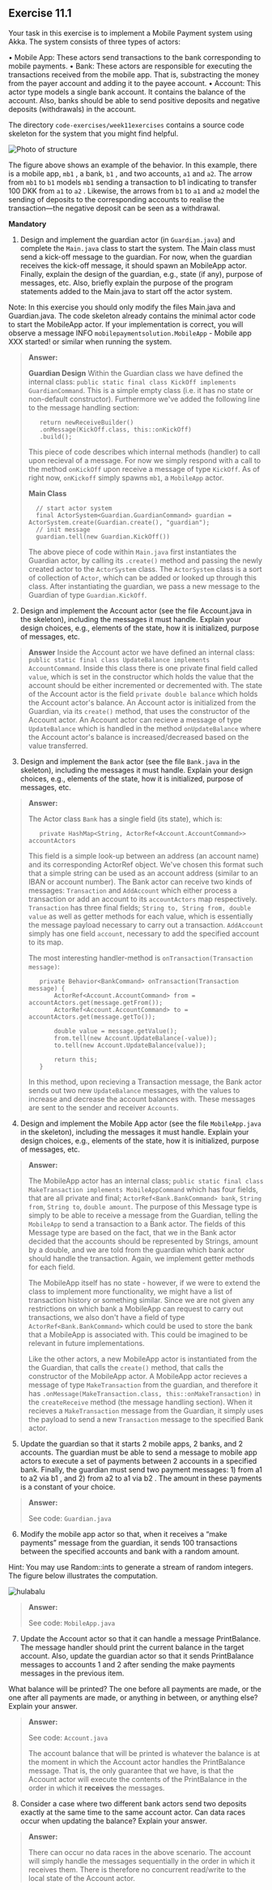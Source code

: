 ## Exercise 11.1 

Your task in this exercise is to implement a Mobile Payment system using Akka. The system consists of three types of actors:

• Mobile App: These actors send transactions to the bank corresponding to mobile payments.
• Bank: These actors are responsible for executing the transactions received from the mobile app. That is,
substracting the money from the payer account and adding it to the payee account.
• Account: This actor type models a single bank account. It contains the balance of the account. Also, banks should be able to send positive deposits and negative deposits (withdrawals) in the account.

The directory `code-exercises/week11exercises` contains a source code skeleton for the system that you might find helpful.

![Photo of structure](/Structure.png)

The figure above shows an example of the behavior. In this example, there is a mobile app, `mb1` , a bank, `b1` , and two accounts, `a1` and `a2`. The arrow from `mb1` to `b1` models `mb1` sending a transaction to b1 indicating to transfer 100 DKK from `a1` to `a2` . Likewise, the arrows from `b1` to `a1` and `a2` model the sending of deposits to the corresponding accounts to realise the transaction—the negative deposit can be seen as a withdrawal.

**Mandatory**

1. Design and implement the guardian actor (in `Guardian.java`) and complete the `Main.java` class to start the system. The Main class must send a kick-off message to the guardian. For now, when the guardian receives the kick-off message, it should spawn an MobileApp actor. Finally, explain the design of the guardian, e.g., state (if any), purpose of messages, etc. Also, briefly explain the purpose of the program statements added to the Main.java to start off the actor system.

Note: In this exercise you should only modify the files Main.java and Guardian.java. The code skeleton already contains the minimal actor code to start the MobileApp actor. If your implementation is correct, you will observe a message INFO `mobilepaymentsolution.MobileApp` - Mobile app XXX started! or similar when running the system.

>**Answer:** 
>
>**Guardian Design**
> Within the Guardian class we have defined the internal class: `public static final class KickOff implements GuardianCommand`. This is a simple empty class (i.e. it has no state or non-default constructor). Furthermore we've added the following line to the message handling section:
> 
>        return newReceiveBuilder()
>        .onMessage(KickOff.class, this::onKickOff)
>        .build();
>
> This piece of code describes which internal methods (handler) to call upon recieval of a message. For now we simply respond with a call to the method `onKickOff` upon receive a message of type `KickOff`. As of right now, `onKickoff` simply spawns `mb1`, a `MobileApp` actor.
>
>**Main Class**
>
>       // start actor system
>		final ActorSystem<Guardian.GuardianCommand> guardian = ActorSystem.create(Guardian.create(), "guardian");
>		// init message
>		guardian.tell(new Guardian.KickOff())
> The above piece of code within `Main.java` first instantiates the Guardian actor, by calling its `.create()` method and passing the newly created actor to the `ActorSystem` class. The `ActorSystem` class is a sort of collection of `Actor`, which can be added or looked up through this class.
> After instantiating the guardian, we pass a new message to the Guardian of type `Guardian.KickOff`. 

2. Design and implement the Account actor (see the file Account.java in the skeleton), including the messages it must handle. Explain your design choices, e.g., elements of the state, how it is initialized, purpose of messages, etc.

>**Answer**
>Inside the Account actor we have defined an internal class: `public static final class UpdateBalance implements AccountCommand`. Inside this class there is one private final field called `value`, which is set in the constructor which holds the value that the account should be either incremented or decremented with. The state of the Account actor is the field `private double balance` which holds the Account actor's balance. An Account actor is initialized from the Guardian, via its `create()` method, that uses the constructor of the Account actor. An Account actor can recieve a message of type `UpdateBalance` which is handled in the method `onUpdateBalance` where the Account actor's balance is increased/decreased based on the value transferred. 
>


3. Design and implement the `Bank` actor (see the file `Bank.java` in the skeleton), including the messages it must handle. Explain your design choices, e.g., elements of the state, how it is initialized, purpose of messages, etc.

>**Answer:**
>
> The Actor class `Bank` has a single field (its state), which is:
>
>        private HashMap<String, ActorRef<Account.AccountCommand>> accountActors
>
> This field is a simple look-up between an address (an account name) and its corresponding ActorRef object. We've chosen this format such that a simple string can be used as an account address (similar to an IBAN or account number).
> The Bank actor can receive two kinds of messages: `Transaction` and `AddAccount` which either process a transaction or add an account to its `accountActors` map respectively.
> `Transaction` has three final fields; `String to, String from, double value` as well as getter methods for each value, which is essentially the message payload necessary to carry out a transaction.
> `AddAccount` simply has one field `account`, necessary to add the specified account to its map.
>
> The most interesting handler-method is `onTransaction(Transaction message)`: 
>
>        private Behavior<BankCommand> onTransaction(Transaction message) {
>            ActorRef<Account.AccountCommand> from = accountActors.get(message.getFrom());
>            ActorRef<Account.AccountCommand> to = accountActors.get(message.getTo());
>
>            double value = message.getValue();
>            from.tell(new Account.UpdateBalance(-value));
>            to.tell(new Account.UpdateBalance(value));
>
>            return this;
>        }
>
> In this method, upon recieving a Transaction message, the Bank actor sends out two new `UpdateBalance` messages, with the values to increase and decrease the account balances with. These messages are sent to the sender and receiver `Accounts`.


4. Design and implement the Mobile App actor (see the file `MobileApp.java` in the skeleton), including the messages it must handle. Explain your design choices, e.g., elements of the state, how it is initialized, purpose of messages, etc.

> **Answer:**
>
>The MobileApp actor has an internal class; `public static final class MakeTransaction implements MobileAppCommand` which has four fields, that are all private and final; `ActorRef<Bank.BankCommand> bank`, `String from`, `String to`, `double amount`. The purpose of this Message type is simply to be able to receive a message from the Guardian, telling the `MobileApp` to send a transaction to a Bank actor. The fields of this Message type are based on the fact, that we in the Bank actor decided that the accounts should be represented by Strings, amount by a double, and we are told from the guardian which bank actor should handle the transaction. Again, we implement getter methods for each field.
>
>The MobileApp itself has no state - however, if we were to extend the class to implement more functionality, we might have a list of transaction history or something similar.
> Since we are not given any restrictions on which bank a MobileApp can request to carry out transactions, we also don't have a field of type `ActorRef<Bank.BankCommand>` which could be used to store the bank that a MobileApp is associated with. This could be imagined to be relevant in future implementations.
>
>Like the other actors, a new MobileApp actor is instantiated from the the Guardian, that calls the `create()` method, that calls the constructor of the MobileApp actor. A MobileApp actor recieves a message of type `MakeTransaction` from the guardian, and therefore it has `.onMessage(MakeTransaction.class, this::onMakeTransaction)` in the `createReceive` method (the message handling section). When it recieves a `MakeTransaction` message from the Guardian, it simply uses the payload to send a new `Transaction` message to the specified Bank actor.


5. Update the guardian so that it starts 2 mobile apps, 2 banks, and 2 accounts. The guardian must be able to send a message to mobile app actors to execute a set of payments between 2 accounts in a specified bank. Finally, the guardian must send two payment messages: 1) from a1 to a2 via b1 , and 2) from a2 to a1 via b2 . The amount in these payments is a constant of your choice.

>**Answer:**
>
> See code: `Guardian.java`


6. Modify the mobile app actor so that, when it receives a “make payments” message from the guardian, it sends 100 transactions between the specified accounts and bank with a random amount. 

Hint: You may use Random::ints to generate a stream of random integers. The figure below illustrates the computation.

![hulabalu](/Question6.png) 

>**Answer:**
>
> See code: `MobileApp.java`

7. Update the Account actor so that it can handle a message PrintBalance. The message handler should print the current balance in the target account. Also, update the guardian actor so that it sends PrintBalance messages to accounts 1 and 2 after sending the make payments messages in the previous item.

What balance will be printed? The one before all payments are made, or the one after all payments are made, or anything in between, or anything else? Explain your answer.

>**Answer:**
>
> See code: `Account.java`
>
> The account balance that will be printed is whatever the balance is at the moment in which the Account actor handles the PrintBalance message. That is, the only guarantee that we have, is that the Account actor will execute the contents of the PrintBalance in the order in which it **receives** the messages.

8. Consider a case where two different bank actors send two deposits exactly at the same time to the same account actor. Can data races occur when updating the balance? Explain your answer.

>**Answer:**
>
> There can occur no data races in the above scenario. The account will simply handle the messages sequentially in the order in which it receives them. There is therefore no concurrent read/write to the local state of the Account actor.
